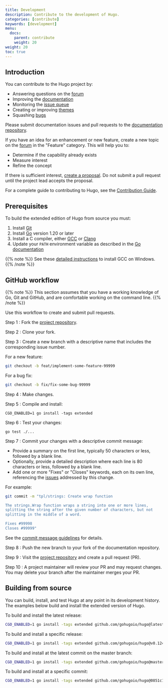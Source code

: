 ```yaml
---
title: Development
description: Contribute to the development of Hugo.
categories: [contribute]
keywords: [development]
menu:
  docs:
    parent: contribute
    weight: 20
weight: 20
toc: true
---
```


## Introduction

You can contribute to the Hugo project by:

- Answering questions on the [forum]
- Improving the [documentation]
- Monitoring the [issue queue]
- Creating or improving [themes]
- Squashing [bugs]

Please submit documentation issues and pull requests to the [documentation repository].

If you have an idea for an enhancement or new feature, create a new topic on the [forum] in the "Feature" category. This will help you to:

- Determine if the capability already exists
- Measure interest
- Refine the concept

If there is sufficient interest, [create a proposal]. Do not submit a pull request until the project lead accepts the proposal.

For a complete guide to contributing to Hugo, see the [Contribution Guide].

[bugs]: https://github.com/gohugoio/hugo/issues?q=is%3Aopen+is%3Aissue+label%3ABug
[contributing]: CONTRIBUTING.md
[create a proposal]: https://github.com/gohugoio/hugo/issues/new?labels=Proposal%2C+NeedsTriage&template=feature_request.md
[documentation repository]: https://github.com/gohugoio/hugoDocs
[documentation]: https://gohugo.io/documentation
[forum]: https://discourse.gohugo.io
[issue queue]: https://github.com/gohugoio/hugo/issues
[themes]: https://themes.gohugo.io/
[contribution guide]: https://github.com/gohugoio/hugo/blob/master/CONTRIBUTING.md

## Prerequisites

To build the extended edition of Hugo from source you must:

1. Install [Git]
1. Install [Go] version 1.20 or later
1. Install a C compiler, either [GCC] or [Clang]
1. Update your `PATH` environment variable as described in the [Go documentation]

[Clang]: https://clang.llvm.org/
[GCC]: https://gcc.gnu.org/
[Git]: https://git-scm.com/book/en/v2/Getting-Started-Installing-Git
[Go documentation]: https://go.dev/doc/code#Command
[Go]: https://go.dev/doc/install

{{% note %}}
See these [detailed instructions](https://discourse.gohugo.io/t/41370) to install GCC on Windows.
{{% /note %}}

## GitHub workflow

{{% note %}}
This section assumes that you have a working knowledge of Go, Git and GitHub, and are comfortable working on the command line.
{{% /note %}}

Use this workflow to create and submit pull requests.

Step 1
: Fork the [project repository].

[project repository]: https://github.com/gohugoio/hugo/

Step 2
: Clone your fork.

Step 3
: Create a new branch with a descriptive name that includes the corresponding issue number.

For a new feature:

```sh
git checkout -b feat/implement-some-feature-99999
```

For a bug fix:

```sh
git checkout -b fix/fix-some-bug-99999
```

Step 4
: Make changes.

Step 5
: Compile and install:

```text
CGO_ENABLED=1 go install -tags extended
```

Step 6
: Test your changes:

```text
go test ./...
```

Step 7
: Commit your changes with a descriptive commit message:

- Provide a summary on the first line, typically 50 characters or less, followed by a blank line.
- Optionally, provide a detailed description where each line is 80 characters or less, followed by a blank line.
- Add one or more "Fixes" or "Closes" keywords, each on its own line, referencing the [issues] addressed by this change.

[issues]: https://github.com/gohugoio/hugo/issues

For example:

```sh
git commit -m "tpl/strings: Create wrap function

The strings.Wrap function wraps a string into one or more lines,
splitting the string after the given number of characters, but not
splitting in the middle of a word.

Fixes #99998
Closes #99999"
```

See the [commit message guidelines] for details.

[commit message guidelines]: https://github.com/gohugoio/hugo/blob/master/CONTRIBUTING.md#git-commit-message-guidelines

Step 8
: Push the new branch to your fork of the documentation repository.

Step 9
: Visit the [project repository] and create a pull request (PR).

Step 10
: A project maintainer will review your PR and may request changes. You may delete your branch after the maintainer merges your PR.

## Building from source

You can build, install, and test Hugo at any point in its development history. The examples below build and install the extended version of Hugo.

To build and install the latest release:

```sh
CGO_ENABLED=1 go install -tags extended github.com/gohugoio/hugo@latest
```

To build and install a specific release:

```sh
CGO_ENABLED=1 go install -tags extended github.com/gohugoio/hugo@v0.124.0
```

To build and install at the latest commit on the master branch:

```sh
CGO_ENABLED=1 go install -tags extended github.com/gohugoio/hugo@master
```

To build and install at a specific commit:

```sh
CGO_ENABLED=1 go install -tags extended github.com/gohugoio/hugo@0851c17
```
